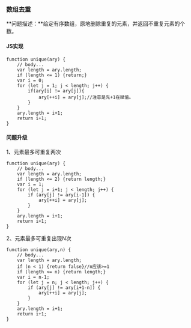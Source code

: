 ### **数组去重**
**问题描述：**给定有序数组，原地删除重复的元素，并返回不重复元素的个数。
#### **JS实现**

    function unique(ary) {
        // body...
        var length = ary.length;
        if (length <= 1) {return;}
        var i = 0;
        for (let j = 1; j < length; j++) {
            if(ary[i] != ary[j]){
                ary[++i] = ary[j];//注意是先+1在赋值。
            }
        }
        ary.length = i+1;
        return i+1;
    }

#### **问题升级**
1、元素最多可重复两次

    function unique(ary) {
        // body...
        var length = ary.length;
        if (length <= 2) {return length;}
        var i = 1;
        for (let j = i+1; j < length; j++) {
            if (ary[j] != ary[i-1]) {
                ary[++i] = ary[j];
            }
        }
        ary.length = i+1;
        return i+1;
    }
2、元素最多可重复出现N次

    function unique(ary,n) {
        // body...
        var length = ary.length;
        if (n < 1) {return false}//n应该>=1
        if (length <= n) {return length;}
        var i = n-1;
        for (let j = n; j < length; j++) {
            if (ary[j] != ary[i+1-n]) {
                ary[++i] = ary[j];
            }
        }
        ary.length = i+1;
        return i+1;
    }